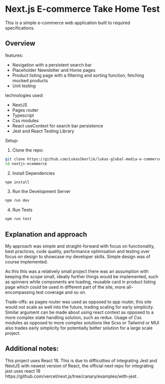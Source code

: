 <h1>Next.js E-commerce Take Home Test</h1>

This is a simple e-commerce web application built to required specifications.

<h2>Overview</h2>

features:
- Navigation with a persistent search bar
- Placeholder Newsletter and Home pages
- Product listing page with a filtering and sorting function, fetching mocked products
- Unit testing

technologies used:
- NextJS
- Pages router
- Typescript
- Css modules
- React useContext for search bar persistence
- Jest and React Testing Library



Setup:

1. Clone the repo:
```bash
git clone https://github.com/LukasSkerlik/lukas-global-media-e-commerce-test.git
cd nextjs-ecommerce
```
2. Install Dependencies
```bash
npm install
```
3. Run the Development Server
```bash
npm run dev
```
4. Run Tests
```bash
npm run test
```

<h2>Explanation and approach</h2>

My approach was simple and straight-forward with focus on functionality, best practices, code quality, performance optimisation and testing over focus on design to showcase my developer skills. Simple design was of course implemented.

As this this was a relatively small project there was an assumption with keeping the scope small, ideally further things would be implemented, such as spinners while components are loading, reusable card in product listing page which could be used in different part of the site, more all-encompassing test coverage and so on.

Trade-offs: as pages router was used as opposed to app router, this site would not scale as well into the future, trading scaling for early simplicity. Similar argument can be made about using react context as opposed to a more complex state handling solution, such as redux. Usage of Css modules as opposed to more complex solutions like Scss or Tailwind or MUI also trades early simplicity for potentially better solution for a large scale project.

<h2>Additional notes:</h2>
This project uses React 18. This is due to difficulties of integrating Jest and NextJS with newest version of React, the official next repo for integrating jest uses react 18 https://github.com/vercel/next.js/tree/canary/examples/with-jest .